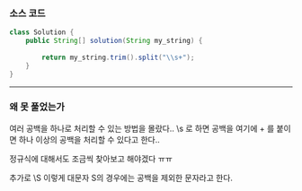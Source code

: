 ### 소스 코드
```java
class Solution {
    public String[] solution(String my_string) {
        
        return my_string.trim().split("\\s+");
    }
}
```

---

### 왜 못 풀었는가

여러 공백을 하나로 처리할 수 있는 방법을 몰랐다.. \\s 로 하면 공백을 여기에 + 를 붙이면 하나 이상의 공백을 처리할 수 있다고 한다..

정규식에 대해서도 조금씩 찾아보고 해야겠다 ㅠㅠ

추가로 \\S 이렇게 대문자 S의 경우에는 공백을 제외한 문자라고 한다.
